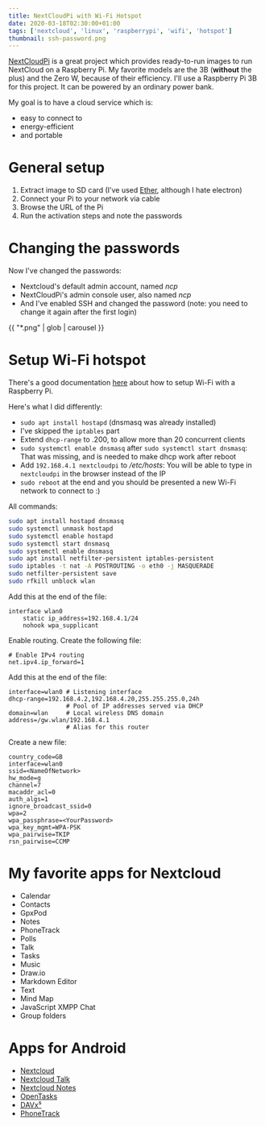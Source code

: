 ```yaml
---
title: NextCloudPi with Wi-Fi Hotspot
date: 2020-03-18T02:30:00+01:00
tags: ['nextcloud', 'linux', 'raspberrypi', 'wifi', 'hotspot']
thumbnail: ssh-password.png
---
```


[NextCloudPi](https://ownyourbits.com/nextcloudpi/) is a great project which provides ready-to-run images to run NextCloud on a Raspberry Pi.
My favorite models are the 3B (**without** the plus) and the Zero W, because of their efficiency.
I'll use a Raspberry Pi 3B for this project. It can be powered by an ordinary power bank.

My goal is to have a cloud service which is:

- easy to connect to
- energy-efficient
- and portable

# General setup

1. Extract image to SD card (I've used [Ether](https://www.balena.io/etcher/), although I hate electron)
1. Connect your Pi to your network via cable
1. Browse the URL of the Pi
1. Run the activation steps and note the passwords

# Changing the passwords

Now I've changed the passwords:

- Nextcloud's default admin account, named *ncp*
- NextCloudPi's admin console user, also named *ncp*
- And I've enabled SSH and changed the password (note: you need to change it again after the first login)

{{ "*.png" | glob | carousel }}

# Setup Wi-Fi hotspot

There's a good documentation [here](https://www.raspberrypi.org/documentation/configuration/wireless/access-point-routed.md) about how to setup Wi-Fi with a Raspberry Pi.

Here's what I did differently:

- `sudo apt install hostapd` (dnsmasq was already installed)
- I've skipped the `iptables` part
- Extend `dhcp-range` to .200, to allow more than 20 concurrent clients
- `sudo systemctl enable dnsmasq` after `sudo systemctl start dnsmasq`: That was missing, and is needed to make dhcp work after reboot
- Add `192.168.4.1 nextcloudpi` to */etc/hosts*: You will be able to type in `nextcloudpi` in the browser instead of the IP
- `sudo reboot` at the end and you should be presented a new Wi-Fi network to connect to :)

All commands:

```bash
sudo apt install hostapd dnsmasq
sudo systemctl unmask hostapd
sudo systemctl enable hostapd
sudo systemctl start dnsmasq
sudo systemctl enable dnsmasq
sudo apt install netfilter-persistent iptables-persistent
sudo iptables -t nat -A POSTROUTING -o eth0 -j MASQUERADE
sudo netfilter-persistent save
sudo rfkill unblock wlan
```

Add this at the end of the file:

```{data-filename=/etc/dhcpcd.conf}
interface wlan0
    static ip_address=192.168.4.1/24
    nohook wpa_supplicant
```

Enable routing. Create the following file:

```{data-filename=/etc/sysctl.d/routed-ap.conf}
# Enable IPv4 routing
net.ipv4.ip_forward=1
```

Add this at the end of the file:

```{data-filename=/etc/dnsmasq.conf}
interface=wlan0 # Listening interface
dhcp-range=192.168.4.2,192.168.4.20,255.255.255.0,24h
                # Pool of IP addresses served via DHCP
domain=wlan     # Local wireless DNS domain
address=/gw.wlan/192.168.4.1
                # Alias for this router
```

Create a new file:

```{data-filename=/etc/hostapd/hostapd.conf}
country_code=GB
interface=wlan0
ssid=<NameOfNetwork>
hw_mode=g
channel=7
macaddr_acl=0
auth_algs=1
ignore_broadcast_ssid=0
wpa=2
wpa_passphrase=<YourPassword>
wpa_key_mgmt=WPA-PSK
wpa_pairwise=TKIP
rsn_pairwise=CCMP
```

# My favorite apps for Nextcloud

- Calendar
- Contacts
- GpxPod
- Notes
- PhoneTrack
- Polls
- Talk
- Tasks
- Music
- Draw.io
- Markdown Editor
- Text
- Mind Map
- JavaScript XMPP Chat
- Group folders

# Apps for Android

- [Nextcloud](https://f-droid.org/en/packages/com.nextcloud.client/)
- [Nextcloud Talk](https://f-droid.org/en/packages/com.nextcloud.talk2/)
- [Nextcloud Notes](https://f-droid.org/en/packages/it.niedermann.owncloud.notes/)
- [OpenTasks](https://f-droid.org/en/packages/org.dmfs.tasks/)
- [DAVx⁵](https://f-droid.org/en/packages/at.bitfire.davdroid/)
- [PhoneTrack](https://f-droid.org/en/packages/net.eneiluj.nextcloud.phonetrack/)
